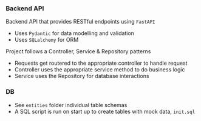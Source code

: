 ### Backend API

Backend API that provides RESTful endpoints using `FastAPI`
* Uses `Pydantic` for data modelling and validation
* Uses `SQLalchemy` for ORM

Project follows a Controller, Service & Repository patterns
* Requests get routered to the appropriate controller to handle request
* Controller uses the appropriate service method to do business logic
* Service uses the Repository for database interactions

### DB

* See `entities` folder individual table schemas
* A SQL script is run on start up to create tables with mock data, `init.sql`